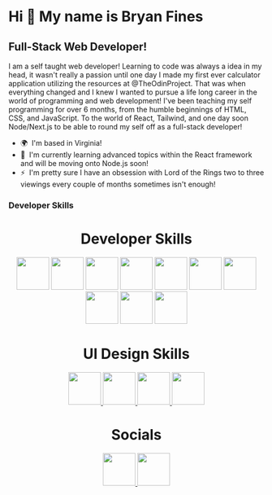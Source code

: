 Hi 👋 My name is Bryan Fines
============================

Full-Stack Web Developer!
-------------------------

I am a self taught web developer! Learning to code was always a idea in my head, it wasn't really a passion until one day I made my first ever calculator application utilizing the resources at @TheOdinProject. That was when everything changed and I knew I wanted to pursue a life long career in the world of programming and web development! I've been teaching my self programming for over 6 months, from the humble beginnings of HTML, CSS, and JavaScript. To the world of React, Tailwind, and one day soon Node/Next.js to be able to round my self off as a full-stack developer!

* 🌍  I'm based in Virginia!
* 🧠  I'm currently learning advanced topics within the React framework and will be moving onto Node.js soon!
* ⚡  I'm pretty sure I have an obsession with Lord of the Rings two to three viewings every couple of months sometimes isn't enough!

### Developer Skills
<h1 align="center">Developer Skills</h1>
<p align="center">
  <a href="#"><img src="https://skillicons.dev/icons?i=js" width="64" height="64" /></a>
  <a href="#"><img src="https://skillicons.dev/icons?i=html" width="64" height="64" /></a>
  <a href="#"><img src="https://skillicons.dev/icons?i=css" width="64" height="64" /></a>
  <a href="#"><img src="https://skillicons.dev/icons?i=tailwind" width="64" height="64" /></a>
  <a href="#"><img src="https://skillicons.dev/icons?i=react" width="64" height="64" /></a>
  <a href="#"><img src="https://skillicons.dev/icons?i=nodejs" width="64" height="64" /></a>
  <a href="#"><img src="https://skillicons.dev/icons?i=webpack" width="64" height="64" /></a>
  <a href="#"><img src="https://skillicons.dev/icons?i=jest" width="64" height="64" /></a>
  <a href="#"><img src="https://skillicons.dev/icons?i=git" width="64" height="64" /></a>
  <a href="#"><img src="https://skillicons.dev/icons?i=linux" width="64" height="64" /></a>
</p>

<h1 align="center">UI Design Skills</h1>
<p align="center">
  <a href="#">
    <img src="https://skillicons.dev/icons?i=ae" width="64" height="64" />
    <img src="https://skillicons.dev/icons?i=figma" width="64" height="64" />
    <img src="https://skillicons.dev/icons?i=ai" width="64" height="64" />
    <img src="https://skillicons.dev/icons?i=xd" width="64" height="64" />
  </a>
</p>

<h1 align="center">Socials</h1>
<p align="center">
  <a href="https://www.linkedin.com/in/bryan-fines-a44384270/" target="_blank" rel="noreferrer">
    <img src="https://skillicons.dev/icons?i=linkedin" width="64" height="64" />
  </a>
  <a href="https://www.github.com/BryanF1nes" target="_blank" rel="noreferrer">
    <img src="https://skillicons.dev/icons?i=github" width="64" height="64" />
  </a>
</p>
